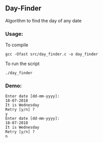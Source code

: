 ## Day-Finder
Algorithm to find the day of any date

### Usage:

To compile
```shell
gcc -Ofast src/day_finder.c -o day_finder
```

To run the script
```
./day_finder
```

### Demo:
```shell
Enter date [dd-mm-yyyy]:
18-07-2018
It is Wednesday
Retry [y/n] ?
y
Enter date [dd-mm-yyyy]:
18-07-2018
It is Wednesday
Retry [y/n] ?
n
```


